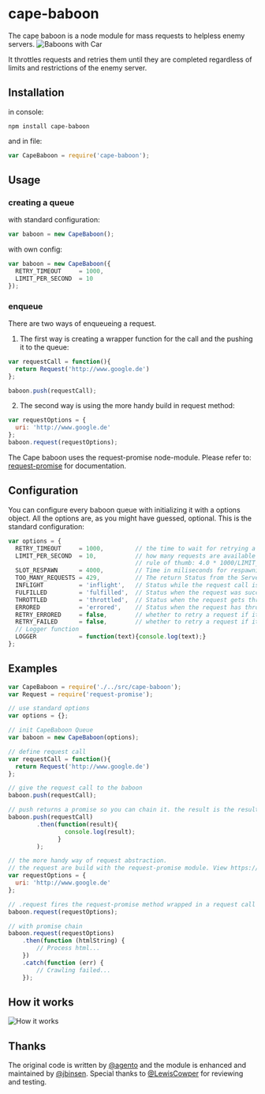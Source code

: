 # cape-baboon
The cape baboon is a node module for mass requests to helpless enemy servers.
![Baboons with Car](http://i.dailymail.co.uk/i/pix/2009/07/20/article-1200917-05C68C79000005DC-619_634x399.jpg)

It throttles requests and retries them until they are completed regardless of limits and restrictions of the enemy server.

## Installation
in console:
```
npm install cape-baboon
```
and in file:
```javascript
var CapeBaboon = require('cape-baboon');
```

## Usage

### creating a queue
with standard configuration:
```javascript
var baboon = new CapeBaboon();
```
with own config:
```javascript
var baboon = new CapeBaboon({
  RETRY_TIMEOUT     = 1000,
  LIMIT_PER_SECOND  = 10
});
```
### enqueue
There are two ways of enqueueing a request.

1. The first way is creating a wrapper function for the call and the pushing it to the queue:

  ```javascript
  var requestCall = function(){
    return Request('http://www.google.de')
  };

  baboon.push(requestCall);
  ```
2. The second way is using the more handy build in request method:

  ```javascript
  var requestOptions = {
    uri: 'http://www.google.de'
  };
  baboon.request(requestOptions);
  ```

  The Cape baboon uses the request-promise node-module.
  Please refer to: [request-promise](https://www.npmjs.com/package/request-promise) for documentation.



## Configuration
You can configure every baboon queue with initializing it with a options object.
All the options are, as you might have guessed, optional.
This is the standard configuration:
```javascript
var options = {
  RETRY_TIMEOUT     = 1000,         // the time to wait for retrying a request
  LIMIT_PER_SECOND  = 10,           // how many requests are available per second.
                                    // rule of thumb: 4.0 * 1000/LIMIT_PER_SECOND
  SLOT_RESPAWN      = 4000,         // Time in miliseconds for respawning the slots
  TOO_MANY_REQUESTS = 429,          // The return Status from the Server if there are too many request sent to it. If applicable.
  INFLIGHT          = 'inflight',   // Status while the request call is active
  FULFILLED         = 'fulfilled',  // Status when the request was successfull
  THROTTLED         = 'throttled',  // Status when the request gets throttled
  ERRORED           = 'errored',    // Status when the request has thrown an internal error
  RETRY_ERRORED     = false,        // whether to retry a request if it throws an internal error or not
  RETRY_FAILED      = false,        // whether to retry a request if it returns an http error code
  // Logger function
  LOGGER            = function(text){console.log(text);}
};
```

## Examples
```javascript
var CapeBaboon = require('./../src/cape-baboon');
var Request = require('request-promise');

// use standard options
var options = {};

// init CapeBaboon Queue
var baboon = new CapeBaboon(options);

// define request call
var requestCall = function(){
  return Request('http://www.google.de')
};

// give the request call to the baboon
baboon.push(requestCall);

// push returns a promise so you can chain it. the result is the result fromt the request call
baboon.push(requestCall)
        .then(function(result){
                console.log(result);
              }
        );

// the more handy way of request abstraction.
// the request are build with the request-promise module. View https://www.npmjs.com/package/request-promise for documentation
var requestOptions = {
  uri: 'http://www.google.de'
};

// .request fires the request-promise method wrapped in a request call function
baboon.request(requestOptions);

// with promise chain
baboon.request(requestOptions)
    .then(function (htmlString) {
        // Process html...
    })
    .catch(function (err) {
        // Crawling failed...
    });
```

## How it works
![How it works](http://i.giphy.com/pFwRzOLfuGHok.gif)

## Thanks
The original code is written by [@agento](https://github.com/janv) and the module is enhanced and maintained by [@jbinsen](julianbei).
Special thanks to [@LewisCowper](https://github.com/lewiscowper) for reviewing and testing.
